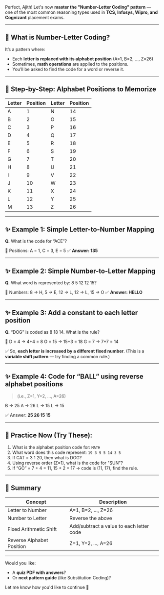 Perfect, Ajith! Let's now **master the "Number-Letter Coding" pattern** — one of the most common reasoning types used in **TCS, Infosys, Wipro, and Cognizant** placement exams.

---

## 🔹 What is Number-Letter Coding?

It’s a pattern where:

* Each **letter is replaced with its alphabet position**
  (A=1, B=2, ..., Z=26)
* Sometimes, **math operations** are applied to the positions.
* You’ll be asked to find the code for a word or reverse it.

---

## 🔢 Step-by-Step: Alphabet Positions to Memorize

| Letter | Position | Letter | Position |
| ------ | -------- | ------ | -------- |
| A      | 1        | N      | 14       |
| B      | 2        | O      | 15       |
| C      | 3        | P      | 16       |
| D      | 4        | Q      | 17       |
| E      | 5        | R      | 18       |
| F      | 6        | S      | 19       |
| G      | 7        | T      | 20       |
| H      | 8        | U      | 21       |
| I      | 9        | V      | 22       |
| J      | 10       | W      | 23       |
| K      | 11       | X      | 24       |
| L      | 12       | Y      | 25       |
| M      | 13       | Z      | 26       |

---

## ✨ Example 1: Simple Letter-to-Number Mapping

**Q.** What is the code for “ACE”?

🧠 Positions: A = 1, C = 3, E = 5
✅ **Answer: 135**

---

## ✨ Example 2: Simple Number-to-Letter Mapping

**Q.** What word is represented by: 8 5 12 12 15?

🧠 Numbers: 8 → H, 5 → E, 12 → L, 12 → L, 15 → O
✅ **Answer: HELLO**

---

## ✨ Example 3: Add a constant to each letter position

**Q.** “DOG” is coded as 8 18 14. What is the rule?

🧠
D = 4 → 4+4 = 8
O = 15 → 15+3 = 18
G = 7 → 7+7 = 14

✅ So, **each letter is increased by a different fixed number**.
(This is a **variable shift pattern** — try finding a common rule.)

---

## ✨ Example 4: Code for “BALL” using reverse alphabet positions

> (i.e., Z=1, Y=2, ..., A=26)

B → 25
A → 26
L → 15
L → 15

✅ Answer: **25 26 15 15**

---

## 🧪 Practice Now (Try These):

1. What is the alphabet position code for: `MATH`
2. What word does this code represent: `19 3 9 5 14 3 5`
3. If CAT = 3 1 20, then what is DOG?
4. Using reverse order (Z=1), what is the code for "SUN"?
5. If “GO” = 7 + 4 = 11, 15 + 2 = 17 → code is (11, 17), find the rule.

---

## 🧠 Summary

| Concept                   | Description                              |
| ------------------------- | ---------------------------------------- |
| Letter to Number          | A=1, B=2, ..., Z=26                      |
| Number to Letter          | Reverse the above                        |
| Fixed Arithmetic Shift    | Add/subtract a value to each letter code |
| Reverse Alphabet Position | Z=1, Y=2, ..., A=26                      |

---

Would you like:

* A **quiz PDF with answers**?
* Or **next pattern guide** (like Substitution Coding)?

Let me know how you'd like to continue 🚀
